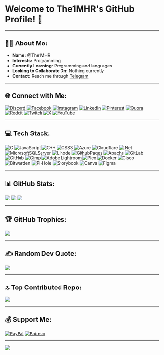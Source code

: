 # Welcome to The1MHR's GitHub Profile! 👋

---

## 👨‍💻 About Me:
- **Name:** @The1MHR
- **Interests:** Programming
- **Currently Learning:** Programming and languages
- **Looking to Collaborate On:** Nothing currently
- **Contact:** Reach me through [Telegram](#)

---

## 🌐 Connect with Me:
[![Discord](https://img.shields.io/badge/Discord-%237289DA.svg?logo=discord&logoColor=white)](https://discord.gg/qrMzE4xdRp)
[![Facebook](https://img.shields.io/badge/Facebook-%231877F2.svg?logo=Facebook&logoColor=white)](https://facebook.com/ActualRifat)
[![Instagram](https://img.shields.io/badge/Instagram-%23E4405F.svg?logo=Instagram&logoColor=white)](https://instagram.com/ActualRifat)
[![LinkedIn](https://img.shields.io/badge/LinkedIn-%230077B5.svg?logo=linkedin&logoColor=white)](https://linkedin.com/in/ActualRifat)
[![Pinterest](https://img.shields.io/badge/Pinterest-%23E60023.svg?logo=Pinterest&logoColor=white)](https://pinterest.com/ActualRifat)
[![Quora](https://img.shields.io/badge/Quora-%23B92B27.svg?logo=Quora&logoColor=white)](https://quora.com/profile/the1mhr)
[![Reddit](https://img.shields.io/badge/Reddit-%23FF4500.svg?logo=Reddit&logoColor=white)](https://reddit.com/user/the1mhr)
[![Twitch](https://img.shields.io/badge/Twitch-%239146FF.svg?logo=Twitch&logoColor=white)](https://twitch.tv/the1mhr)
[![X](https://img.shields.io/badge/X-black.svg?logo=X&logoColor=white)](https://x.com/ActualRifat)
[![YouTube](https://img.shields.io/badge/YouTube-%23FF0000.svg?logo=YouTube&logoColor=white)](https://youtube.com/@The1-MHR)

---

## 💻 Tech Stack:
![C](https://img.shields.io/badge/c-%2300599C.svg?style=for-the-badge&logo=c&logoColor=white)
![JavaScript](https://img.shields.io/badge/javascript-%23323330.svg?style=for-the-badge&logo=javascript&logoColor=%23F7DF1E)
![C++](https://img.shields.io/badge/c++-%2300599C.svg?style=for-the-badge&logo=c%2B%2B&logoColor=white)
![CSS3](https://img.shields.io/badge/css3-%231572B6.svg?style=for-the-badge&logo=css3&logoColor=white)
![Azure](https://img.shields.io/badge/azure-%230072C6.svg?style=for-the-badge&logo=microsoftazure&logoColor=white)
![Cloudflare](https://img.shields.io/badge/Cloudflare-F38020?style=for-the-badge&logo=Cloudflare&logoColor=white)
![.Net](https://img.shields.io/badge/.NET-5C2D91?style=for-the-badge&logo=.net&logoColor=white)
![MicrosoftSQLServer](https://img.shields.io/badge/Microsoft%20SQL%20Server-CC2927?style=for-the-badge&logo=microsoft%20sql%20server&logoColor=white)
![Linode](https://img.shields.io/badge/linode-00A95C?style=for-the-badge&logo=linode&logoColor=white)
![GithubPages](https://img.shields.io/badge/github%20pages-121013?style=for-the-badge&logo=github&logoColor=white)
![Apache](https://img.shields.io/badge/apache-%23D42029.svg?style=for-the-badge&logo=apache&logoColor=white)
![GitLab](https://img.shields.io/badge/gitlab-%23181717.svg?style=for-the-badge&logo=gitlab&logoColor=white)
![GitHub](https://img.shields.io/badge/github-%23121011.svg?style=for-the-badge&logo=github&logoColor=white)
![Gimp](https://img.shields.io/badge/Gimp-657D8B?style=for-the-badge&logo=gimp&logoColor=FFFFFF)
![Adobe Lightroom](https://img.shields.io/badge/Adobe%20Lightroom-31A8FF.svg?style=for-the-badge&logo=Adobe%20Lightroom&logoColor=white)
![Plex](https://img.shields.io/badge/plex-%23E5A00D.svg?style=for-the-badge&logo=plex&logoColor=white)
![Docker](https://img.shields.io/badge/docker-%230db7ed.svg?style=for-the-badge&logo=docker&logoColor=white)
![Cisco](https://img.shields.io/badge/cisco-%23049fd9.svg?style=for-the-badge&logo=cisco&logoColor=black)
![Bitwarden](https://img.shields.io/badge/bitwarden-%23175DDC.svg?style=for-the-badge&logo=bitwarden&logoColor=white)
![Pi-Hole](https://img.shields.io/badge/pihole-%2396060C.svg?style=for-the-badge&logo=pi-hole&logoColor=white)
![Storybook](https://img.shields.io/badge/-Storybook-FF4785?style=for-the-badge&logo=storybook&logoColor=white)
![Canva](https://img.shields.io/badge/Canva-%2300C4CC.svg?style=for-the-badge&logo=Canva&logoColor=white)
![Figma](https://img.shields.io/badge/figma-%23F24E1E.svg?style=for-the-badge&logo=figma&logoColor=white)

---

## 📊 GitHub Stats:
![](https://github-readme-stats.vercel.app/api?username=the1mhr&theme=codeSTACKr&hide_border=false&include_all_commits=true&count_private=true)
![](https://github-readme-streak-stats.herokuapp.com/?user=the1mhr&theme=codeSTACKr&hide_border=false)
![](https://github-readme-stats.vercel.app/api/top-langs/?username=the1mhr&theme=codeSTACKr&hide_border=false&include_all_commits=true&count_private=true&layout=compact)

---

## 🏆 GitHub Trophies:
![](https://github-profile-trophy.vercel.app/?username=the1mhr&theme=radical&no-frame=false&no-bg=false&margin-w=4)

---

## ✍️ Random Dev Quote:
![](https://quotes-github-readme.vercel.app/api?type=horizontal&theme=tokyonight)

---

## 🔝 Top Contributed Repo:
![](https://github-contributor-stats.vercel.app/api?username=the1mhr&limit=5&theme=neon&combine_all_yearly_contributions=true)

---

## 💰 Support Me:
[![PayPal](https://img.shields.io/badge/PayPal-00457C?style=for-the-badge&logo=paypal&logoColor=white)](https://paypal.me/the1mhr)
[![Patreon](https://img.shields.io/badge/Patreon-F96854?style=for-the-badge&logo=patreon&logoColor=white)](https://patreon.com/the1mhr)

---

[![](https://visitcount.itsvg.in/api?id=the1mhr&icon=5&color=0)](https://visitcount.itsvg.in)

<!-- Proudly created with GPRM ( https://gprm.itsvg.in ) -->
